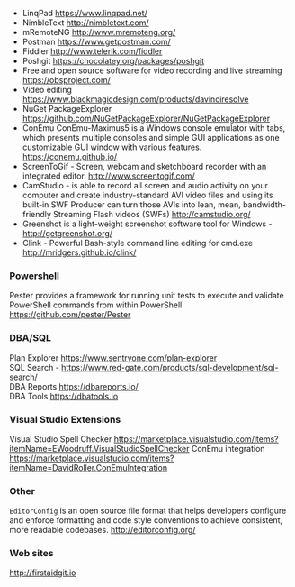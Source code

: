 * LinqPad https://www.linqpad.net/   
* NimbleText http://nimbletext.com/
* mRemoteNG http://www.mremoteng.org/   
* Postman https://www.getpostman.com/    
* Fiddler http://www.telerik.com/fiddler    
* Poshgit https://chocolatey.org/packages/poshgit   
* Free and open source software for video recording and live streaming https://obsproject.com/     
* Video editing https://www.blackmagicdesign.com/products/davinciresolve    
* NuGet PackageExplorer https://github.com/NuGetPackageExplorer/NuGetPackageExplorer
* ConEmu ConEmu-Maximus5 is a Windows console emulator with tabs, which presents multiple consoles and simple GUI applications as one  customizable GUI window with various features. https://conemu.github.io/
* ScreenToGif - Screen, webcam and sketchboard recorder with an integrated editor. http://www.screentogif.com/ 
* CamStudio - is able to record all screen and audio activity on your computer and create industry-standard AVI video files and using its built-in SWF Producer can turn those AVIs into lean, mean, bandwidth-friendly Streaming Flash videos (SWFs) http://camstudio.org/
* Greenshot is a light-weight screenshot software tool for Windows - http://getgreenshot.org/
* Clink - Powerful Bash-style command line editing for cmd.exe http://mridgers.github.io/clink/

### Powershell
Pester provides a framework for running unit tests to execute and validate PowerShell commands from within PowerShell https://github.com/pester/Pester    



### DBA/SQL 
Plan Explorer https://www.sentryone.com/plan-explorer    
SQL Search - https://www.red-gate.com/products/sql-development/sql-search/   
DBA Reports https://dbareports.io/    
DBA Tools https://dbatools.io    



### Visual Studio Extensions    
Visual Studio Spell Checker https://marketplace.visualstudio.com/items?itemName=EWoodruff.VisualStudioSpellChecker
ConEmu integration https://marketplace.visualstudio.com/items?itemName=DavidRoller.ConEmuIntegration



### Other
`EditorConfig`  is an open source file format that helps developers configure and enforce formatting and code style conventions to achieve consistent, more readable codebases. http://editorconfig.org/

### Web sites
http://firstaidgit.io

